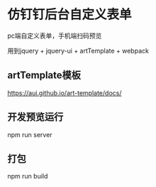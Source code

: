 

# 仿钉钉后台自定义表单

pc端自定义表单，手机端扫码预览

用到jquery + jquery-ui + artTemplate + webpack 


## artTemplate模板
https://aui.github.io/art-template/docs/


## 开发预览运行

npm run server


## 打包

npm run build






